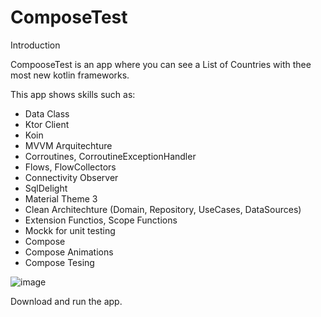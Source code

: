 # ComposeTest

Introduction

CompooseTest is an app where you can see a List of Countries with thee most new kotlin frameworks.

This app shows skills such as:

* Data Class
* Ktor Client
* Koin
* MVVM Arquitechture
* Corroutines, CorroutineExceptionHandler
* Flows, FlowCollectors
* Connectivity Observer
* SqlDelight
* Material Theme 3
* Clean Architechture (Domain, Repository, UseCases, DataSources)
* Extension Functios, Scope Functions
* Mockk for unit testing
* Compose
* Compose Animations
* Compose Tesing

![image](https://github.com/dj97125/ComposeTest/assets/102561977/3485ccb3-a85e-4170-8da2-ceb723f20f1f)



Download and run the app.
